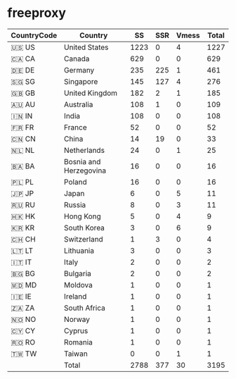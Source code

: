 # freeproxy

|CountryCode|Country|SS|SSR|Vmess|Total|
|  ----  | ----  |  ----  | ----  |  ----  | ----  |
|🇺🇸 US|United States|1223|0|4|1227|
|🇨🇦 CA|Canada|629|0|0|629|
|🇩🇪 DE|Germany|235|225|1|461|
|🇸🇬 SG|Singapore|145|127|4|276|
|🇬🇧 GB|United Kingdom|182|2|1|185|
|🇦🇺 AU|Australia|108|1|0|109|
|🇮🇳 IN|India|108|0|0|108|
|🇫🇷 FR|France|52|0|0|52|
|🇨🇳 CN|China|14|19|0|33|
|🇳🇱 NL|Netherlands|24|0|1|25|
|🇧🇦 BA|Bosnia and Herzegovina|16|0|0|16|
|🇵🇱 PL|Poland|16|0|0|16|
|🇯🇵 JP|Japan|6|0|5|11|
|🇷🇺 RU|Russia|8|0|3|11|
|🇭🇰 HK|Hong Kong|5|0|4|9|
|🇰🇷 KR|South Korea|3|0|6|9|
|🇨🇭 CH|Switzerland|1|3|0|4|
|🇱🇹 LT|Lithuania|3|0|0|3|
|🇮🇹 IT|Italy|2|0|0|2|
|🇧🇬 BG|Bulgaria|2|0|0|2|
|🇲🇩 MD|Moldova|1|0|0|1|
|🇮🇪 IE|Ireland|1|0|0|1|
|🇿🇦 ZA|South Africa|1|0|0|1|
|🇳🇴 NO|Norway|1|0|0|1|
|🇨🇾 CY|Cyprus|1|0|0|1|
|🇷🇴 RO|Romania|1|0|0|1|
|🇹🇼 TW|Taiwan|0|0|1|1|
||Total|2788|377|30|3195|
